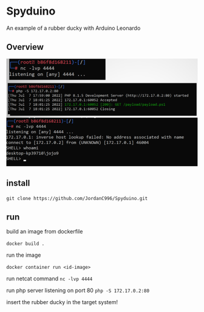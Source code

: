 # Spyduino
An example of a rubber ducky with Arduino Leonardo

## Overview

![immagine](./media/Cattura.PNG)

## install

``` git clone https://github.com/JordanC996/Spyduino.git ```
 
## run

build an image from dockerfile

`docker build . `

run the image

`docker container run <id-image>` 

run netcat command
`nc -lvp 4444`

run php server listening on port 80 
`php -S 172.17.0.2:80`

insert the rubber ducky in the target system!
